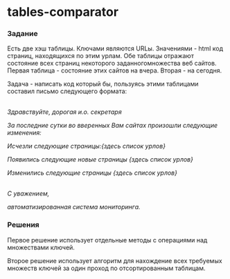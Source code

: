 # tables-comparator

### Задание
Есть две хэш таблицы.
Ключами являются URLы.
Значениями - html код страниц, находящихся по этим урлам.
Обе таблицы отражают состояние всех страниц некоторого заданногомножества веб сайтов.
Первая таблица - состояние этих сайтов на вчера.
Вторая - на сегодня.

Задача - написать код который бы, пользуясь этими таблицами составил
письмо следующего формата:

<br />
<i>Здравствуйте, дорогая и.о. секретаря

За последние сутки во вверенных Вам сайтах произошли следующие изменения:


Исчезли следующие страницы:{здесь список урлов}

Появились следующие новые страницы {здесь список урлов}

Изменились следующие страницы {здесь список урлов}

<br />
С уважением,

автоматизированная система
мониторинга.
</i>

### Решения
Первое решение использует отдельные методы с операциями над множествами ключей.

Второе решение использует алгоритм для нахождение всех требуемых множеств ключей за один проход по отсортированным таблицам.
